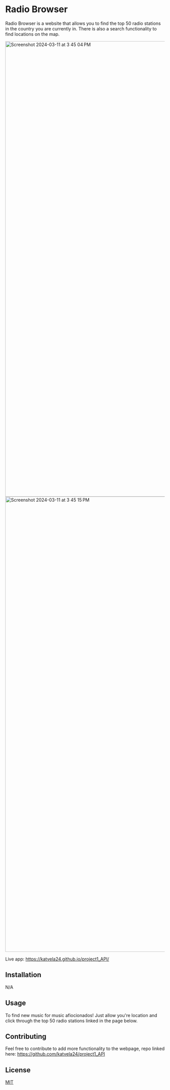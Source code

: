 # Radio Browser

Radio Browser is a website that allows you to find the top 50 radio stations in the country you are currently in. There is also a search functionality to find locations on the map. 

<img width="1439" alt="Screenshot 2024-03-11 at 3 45 04 PM" src="https://github.com/katvela24/project1_API/assets/156166877/ec84a514-eedc-4cb6-ad3f-4ed990830814">
<img width="1439" alt="Screenshot 2024-03-11 at 3 45 15 PM" src="https://github.com/katvela24/project1_API/assets/156166877/9a114fec-0ba8-4bcb-afd6-7f9af1019673">

Live app: https://katvela24.github.io/project1_API/ 

## Installation

N/A

## Usage

To find new music for music afiocionados! Just allow you're location and click through the top 50 radio stations linked in the page below. 

## Contributing

Feel free to contribute to add more functionality to the webpage, repo linked here: https://github.com/katvela24/project1_API 

## License

[MIT](https://choosealicense.com/licenses/mit/)
